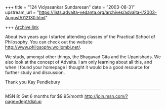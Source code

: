 +++
title = "124 Vidyasankar Sundaresan"
date = "2003-08-31"
upstream_url = "https://lists.advaita-vedanta.org/archives/advaita-l/2003-August/012130.html"

+++
[Archive link](https://lists.advaita-vedanta.org/archives/advaita-l/2003-August/012130.html)


About two years ago I started attending classes of the Practical School of 
Philosophy. You can check out the website 
http://www.philosophy.wollombi.net/.

We study, amongst other things, the Bhagavad Gita and the Upanishads. We 
also look at the concept of Advaita. I am only learning about all this, and 
when I found your homepage I thought it would be a good resource for further 
study and discussion.

Thank you
Kay Pendlebury

_________________________________________________________________
MSN 8: Get 6 months for $9.95/month http://join.msn.com/?page=dept/dialup

